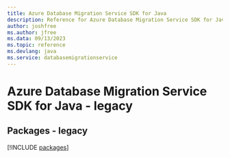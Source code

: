 ```yaml
---
title: Azure Database Migration Service SDK for Java
description: Reference for Azure Database Migration Service SDK for Java
author: joshfree
ms.author: jfree
ms.data: 09/13/2023
ms.topic: reference
ms.devlang: java
ms.service: databasemigrationservice
---
```

# Azure Database Migration Service SDK for Java - legacy
## Packages - legacy
[!INCLUDE [packages](database-migration-service-index.md)]